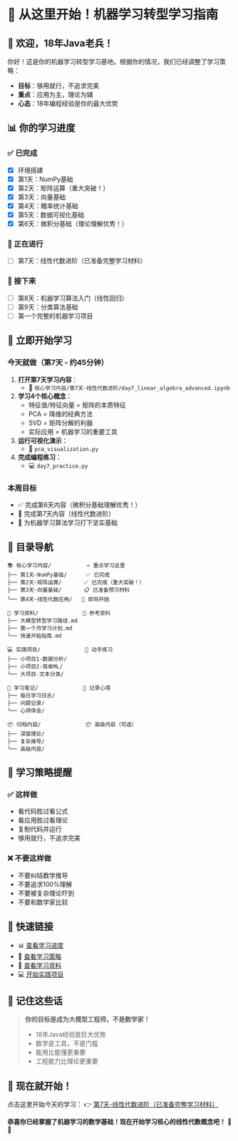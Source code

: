 # 🚀 从这里开始！机器学习转型学习指南

## 🎯 欢迎，18年Java老兵！

你好！这是你的机器学习转型学习基地。根据你的情况，我们已经调整了学习策略：
- **目标**：够用就行，不追求完美
- **重点**：应用为主，理论为辅
- **心态**：18年编程经验是你的最大优势

## 📊 你的学习进度

### ✅ 已完成
- [x] 环境搭建
- [x] 第1天：NumPy基础
- [x] 第2天：矩阵运算（重大突破！）
- [x] 第3天：向量基础
- [x] 第4天：概率统计基础
- [x] 第5天：数据可视化基础
- [x] 第6天：微积分基础（理论理解优秀！）

### 🔄 正在进行
- [ ] 第7天：线性代数进阶（已准备完整学习材料）

### 📅 接下来
- [ ] 第8天：机器学习算法入门（线性回归）
- [ ] 第9天：分类算法基础
- [ ] 第一个完整的机器学习项目

## 🚀 立即开始学习

### 今天就做（第7天 - 约45分钟）
1. **打开第7天学习内容**：
   - 📁 `核心学习内容/第7天-线性代数进阶/day7_linear_algebra_advanced.ipynb`
2. **学习4个核心概念**：
   - 特征值/特征向量 = 矩阵的本质特征
   - PCA = 降维的经典方法
   - SVD = 矩阵分解的利器
   - 实际应用 = 机器学习的重要工具
3. **运行可视化演示**：
   - 🎨 `pca_visualization.py`
4. **完成编程练习**：
   - 💻 `day7_practice.py`

### 本周目标
- ✅ 完成第6天内容（微积分基础理解优秀！）
- 🔄 完成第7天内容（线性代数进阶）
- 🎯 为机器学习算法学习打下坚实基础

## 📁 目录导航

```
📚 核心学习内容/           ⭐ 重点学习这里
├── 第1天-NumPy基础/      ✅ 已完成
├── 第2天-矩阵运算/       ✅ 已完成（重大突破！）
├── 第3天-向量基础/       📋 已准备预习材料
└── 第4天-线性代数应用/   📅 即将开始

📖 学习资料/              📖 参考资料
├── 大模型转型学习路径.md
├── 第一个月学习计划.md
└── 快速开始指南.md

💻 实践项目/              🚀 动手练习
├── 小项目1-数据分析/
├── 小项目2-简单ML/
└── 大项目-文本分类/

📝 学习笔记/              📝 记录心得
├── 每日学习日志/
├── 问题记录/
└── 心得体会/

📦 归档内容/              📦 高级内容（可选）
├── 深度理论/
├── 复杂推导/
└── 高级内容/
```

## 🎯 学习策略提醒

### ✅ 这样做
- 看代码胜过看公式
- 看应用胜过看理论
- 复制代码并运行
- 够用就行，不追求完美

### ❌ 不要这样做
- 不要纠结数学推导
- 不要追求100%理解
- 不要被复杂理论吓到
- 不要和数学家比较

## 🔗 快速链接

- 📊 [查看学习进度](./📊%20学习进度跟踪.md)
- 📝 [查看学习策略](./学习策略调整建议.md)
- 📖 [查看学习资料](./学习资料/)
- 💻 [开始实践项目](./实践项目/)

## 🌟 记住这些话

> **你的目标是成为大模型工程师，不是数学家！**
> 
> - 18年Java经验是巨大优势
> - 数学是工具，不是门槛
> - 能用比能懂更重要
> - 工程能力比理论更重要

## 🚀 现在就开始！

点击这里开始今天的学习：
👉 [第7天-线性代数进阶（已准备完整学习材料）](./核心学习内容/第7天-线性代数进阶/)

**恭喜你已经掌握了机器学习的数学基础！现在开始学习核心的线性代数概念吧！** 🎯✨ 